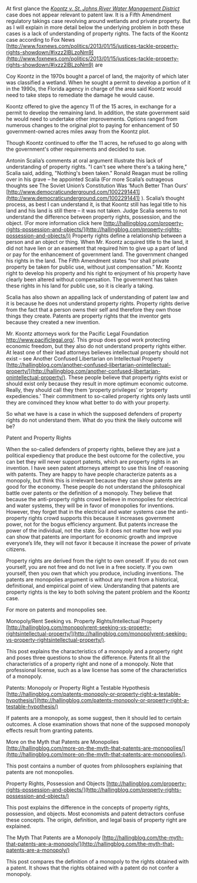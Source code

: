 

At first glance the [_Koontz v. St. Johns River Water Management District_](http://www.scotusblog.com/case-files/cases/koontz-v-st-johns-river-water-management-district/) case does not appear relevant to patent law. It is a Fifth Amendment regulatory takings case revolving around wetlands and private property. But as I will explain in more detail below the underlying problem in both these cases is a lack of understanding of property rights. The facts of the Koontz case according to Fox News [http://www.foxnews.com/politics/2013/01/15/justices-tackle-property-rights-showdown/#ixzz2IBLzoNm9](http://www.foxnews.com/politics/2013/01/15/justices-tackle-property-rights-showdown/#ixzz2IBLzoNm9) are

  

Coy Koontz in the 1970s bought a parcel of land, the majority of which later was classified a wetland. When he sought a permit to develop a portion of it in the 1990s, the Florida agency in charge of the area said Koontz would need to take steps to remediate the damage he would cause.

Koontz offered to give the agency 11 of the 15 acres, in exchange for a permit to develop the remaining land. In addition, the state government said he would need to undertake other improvements. Options ranged from numerous changes to the original plot to paying for enhancement of 50 government-owned acres miles away from the Koontz plot.

Though Koontz continued to offer the 11 acres, he refused to go along with the government's other requirements and decided to sue.

  
Antonin Scalia’s comments at oral argument illustrate this lack of understanding of property rights. "I can't see where there's a taking here," Scalia said, adding, "Nothing's been taken." Ronald Reagan must be rolling over in his grave – he appointed Scalia (For more Scalia’s outrageous thoughts see The Soviet Union’s Constitution Was ‘Much Better Than Ours’ [http://www.democraticunderground.com/1002291441](http://www.democraticunderground.com/1002291441) ). Scalia’s thought process, as best I can understand it, is that Koontz still has legal title to his land and his land is still there – it was not taken. Judge Scalia seems to not understand the difference between property rights, possession, and the object. (For more information click here [http://hallingblog.com/property-rights-possession-and-objects/](http://hallingblog.com/property-rights-possession-and-objects/)) Property rights define a relationship between a person and an object or thing. When Mr. Koontz acquired title to the land, it did not have lien or an easement that required him to give up a part of land or pay for the enhancement of government land. The government changed his rights in the land. The Fifth Amendment states “nor shall private property be taken for public use, without just compensation.” Mr. Koontz right to develop his property and his right to enjoyment of his property have clearly been altered without compensation. The government has taken these rights in his land for public use, so it is clearly a taking.

Scalia has also shown an appalling lack of understanding of patent law and it is because he does not understand property rights. Property rights derive from the fact that a person owns their self and therefore they own those things they create. Patents are property rights that the inventor gets because they created a new invention.

Mr. Koontz attorneys work for the Pacific Legal Foundation http://www.pacificlegal.org/. This group does good work protecting economic freedom, but they also do not understand property rights either. At least one of their lead attorneys believes intellectual property should not exist – see Another Confused Libertarian on Intellectual Property [http://hallingblog.com/another-confused-libertarian-onintellectual-property/](http://hallingblog.com/another-confused-libertarian-onintellectual-property/). These people believe that property rights exist or should exist only because they result in more optimum economic outcome. Really, they should call they them ‘property privileges’ or ‘property expediencies.’ Their commitment to so-called property rights only lasts until they are convinced they know what better to do with your property.

So what we have is a case in which the supposed defenders of property rights do not understand them. What do you think the likely outcome will be?

  

Patent and Property Rights

When the so-called defenders of property rights, believe they are just a political expediency that produce the best outcome for the collective, you can bet they will never support patents, which are property rights in an invention. I have seen patent attorneys attempt to use this line of reasoning with patents. They are happy to have people characterize patents as a monopoly, but think this is irrelevant because they can show patents are good for the economy. These people do not understand the philosophical battle over patents or the definition of a monopoly. They believe that because the anti-property rights crowd believe in monopolies for electrical and water systems, they will be in favor of monopolies for inventions. However, they forget that in the electrical and water systems case the anti-property rights crowd supports this because it increases government power, not for the bogus efficiency argument. But patents increase the power of the individual, not the state. So it does not matter how well you can show that patents are important for economic growth and improve everyone’s life, they will not favor it because it increase the power of private citizens.

Property rights are derived from the right to own oneself. If you do not own yourself, you are not free and do not live in a free society. If you own yourself, then you own that which you produce, including inventions. The patents are monopolies argument is without any merit from a historical, definitional, and empirical point of view. Understanding that patents are property rights is the key to both solving the patent problem and the Koontz case.

  

For more on patents and monopolies see.

  

Monopoly/Rent Seeking vs. Property Rights/Intellectual Property [http://hallingblog.com/monopolyrent-seeking-vs-property-rightsintellectual-property/](http://hallingblog.com/monopolyrent-seeking-vs-property-rightsintellectual-property/).

This post explains the characteristics of a monopoly and a property right and poses three questions to show the difference. Patents fit all the characteristics of a property right and none of a monopoly. Note that professional license, such as a law license has some of the characteristics of a monopoly.

  

Patents: Monopoly or Property Right a Testable Hypothesis [http://hallingblog.com/patents-monopoly-or-property-right-a-testable-hypothesis/](http://hallingblog.com/patents-monopoly-or-property-right-a-testable-hypothesis/)

If patents are a monopoly, as some suggest, then it should led to certain outcomes. A close examination shows that none of the supposed monopoly effects result from granting patents.

  

  

More on the Myth that Patents are Monopolies [http://hallingblog.com/more-on-the-myth-that-patents-are-monopolies/](http://hallingblog.com/more-on-the-myth-that-patents-are-monopolies/).

This post contains a number of quotes from philosophers explaining that patents are not monopolies.

  

Property Rights, Possession and Objects [http://hallingblog.com/property-rights-possession-and-objects/](http://hallingblog.com/property-rights-possession-and-objects/)

This post explains the difference in the concepts of property rights, possession, and objects. Most economists and patent detractors confuse these concepts. The origin, definition, and legal basis of property right are explained.

  

The Myth That Patents are a Monopoly [http://hallingblog.com/the-myth-that-patents-are-a-monopoly/](http://hallingblog.com/the-myth-that-patents-are-a-monopoly/)

This post compares the definition of a monopoly to the rights obtained with a patent. It shows that the rights obtained with a patent do not confer a monopoly.
